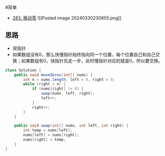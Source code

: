 #简单

* [283. 移动零](https://leetcode.cn/problems/move-zeroes/)
![[Pasted image 20240330230855.png]]

## 思路 
 
* 双指针
* 如果数组没有0，那么快慢指针始终指向同一个位置，每个位置自己和自己交换；如果数组有0，快指针先走一步，此时慢指针对应的就是0，所以要交换。

```java
class Solution {
	public void moveZeros(int[] nums) {
		int n = nums.length, left = 0, right = 0;
		while (right < n) {
			if (nums[right] != 0) {
				swap(nums, left, right);
				left++;
			}
			right++;
		}
	}

	public void swap(int[] nums, int left, int right) {
		int temp = nums[left];
		nums[left] = nums[right];
		nums[right] = temp;
	}
}
```


